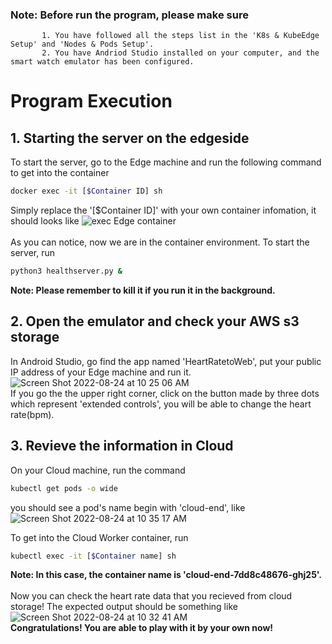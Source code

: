 ### Note:  Before run the program, please make sure
           1. You have followed all the steps list in the 'K8s & KubeEdge Setup' and 'Nodes & Pods Setup'.
           2. You have Andriod Studio installed on your computer, and the smart watch emulator has been configured.
           
# Program Execution
## 1. Starting the server on the edgeside
To start the server, go to the Edge machine and run the following command to get into the container
```bash
docker exec -it [$Container ID] sh
```
Simply replace the '[$Container ID]' with your own container infomation, it should looks like
![exec Edge container](https://user-images.githubusercontent.com/108478119/186481943-25e9d67f-ddf1-4a54-a4ce-7f2f68d6dcd7.png)\
\
As you can notice, now we are in the container environment. To start the server, run
```bash
python3 healthserver.py &
```
**Note: Please remember to kill it if you run it in the background.**

## 2. Open the emulator and check your AWS s3 storage
In Android Studio, go find the app named 'HeartRatetoWeb', put your public IP address of your Edge machine and run it.
![Screen Shot 2022-08-24 at 10 25 06 AM](https://user-images.githubusercontent.com/108478119/186484098-09836e26-0679-4728-834e-57f93042ffc9.png)\
If you go the the upper right corner, click on the button made by three dots which represent 'extended controls', you will be able to change the 
heart rate(bpm). 

## 3. Revieve the information in Cloud
On your Cloud machine, run the command
```bash
kubectl get pods -o wide
```
you should see a pod's name begin with 'cloud-end', like
![Screen Shot 2022-08-24 at 10 35 17 AM](https://user-images.githubusercontent.com/108478119/186485921-372aa9d5-4d3d-4f9d-915e-0719d69ecf9f.png)

To get into the Cloud Worker container, run
```bash
kubectl exec -it [$Container name] sh
```
**Note: In this case, the container name is 'cloud-end-7dd8c48676-ghj25'.**\
\
Now you can check the heart rate data that you recieved from cloud storage! The expected output should be something like
![Screen Shot 2022-08-24 at 10 32 41 AM](https://user-images.githubusercontent.com/108478119/186485455-a2d220c2-dbb5-4468-a536-9a73b7bf8695.png)
\
**Congratulations! You are able to play with it by your own now!**
